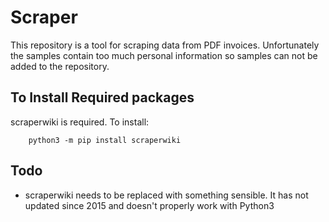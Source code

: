 
# Scraper

This repository is a tool for scraping data from PDF invoices. Unfortunately
the samples contain too much personal information so samples can not be added to
the repository.

## To Install Required packages

scraperwiki is required. To install:

        python3 -m pip install scraperwiki

## Todo

- scraperwiki needs to be replaced with something sensible. It has not updated
  since 2015 and doesn't properly work with Python3
